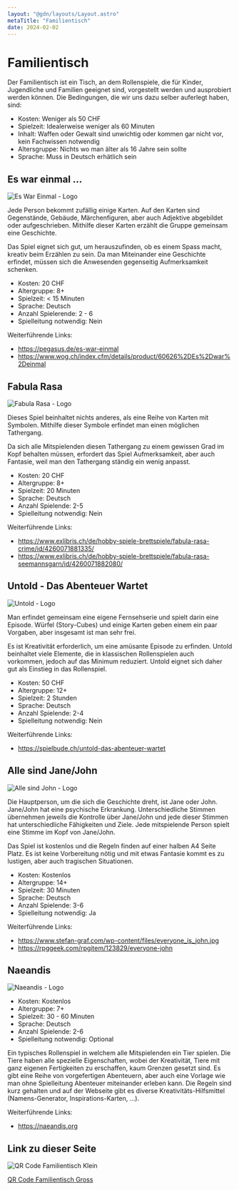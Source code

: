 ```yaml
---
layout: "@gdn/layouts/Layout.astro"
metaTitle: "Familientisch"
date: 2024-02-02
---
```


# Familientisch

Der Familientisch ist ein Tisch, an dem Rollenspiele, die für Kinder, Jugendliche und Familien geeignet sind, vorgestellt werden und ausprobiert werden können. Die Bedingungen, die wir uns dazu selber auferlegt haben, sind:

- Kosten: Weniger als 50 CHF
- Spielzeit: Idealerweise weniger als 60 Minuten
- Inhalt: Waffen oder Gewalt sind unwichtig oder kommen gar nicht vor, kein Fachwissen notwendig
- Altersgruppe: Nichts wo man älter als 16 Jahre sein sollte
- Sprache: Muss in Deutsch erhätlich sein

## Es war einmal ...

![Es War Einmal - Logo](/artikel/familientisch/Es-War-Einmal-Logo.jpg)

Jede Person bekommt zufällig einige Karten. Auf den Karten sind Gegenstände, Gebäude, Märchenfiguren, aber auch Adjektive abgebildet oder aufgeschrieben. Mithilfe dieser Karten erzählt die Gruppe gemeinsam eine Geschichte.

Das Spiel eignet sich gut, um herauszufinden, ob es einem Spass macht, kreativ beim Erzählen zu sein. Da man Miteinander eine Geschichte erfindet, müssen sich die Anwesenden gegenseitig Aufmerksamkeit schenken.

- Kosten: 20 CHF
- Altergruppe: 8+
- Spielzeit: < 15 Minuten
- Sprache: Deutsch
- Anzahl Spielerende: 2 - 6
- Spielleitung notwendig: Nein

Weiterführende Links:

- https://pegasus.de/es-war-einmal
- https://www.wog.ch/index.cfm/details/product/60626%2DEs%2Dwar%2Deinmal

## Fabula Rasa

![Fabula Rasa - Logo](/artikel/familientisch/Fabula-Rasa-Logo.jpg)

Dieses Spiel beinhaltet nichts anderes, als eine Reihe von Karten mit Symbolen. Mithilfe dieser Symbole erfindet man einen möglichen Tathergang.

Da sich alle Mitspielenden diesen Tathergang zu einem gewissen Grad im Kopf behalten müssen, erfordert das Spiel Aufmerksamkeit, aber auch Fantasie, weil man den Tathergang ständig ein wenig anpasst.

- Kosten: 20 CHF
- Altergruppe: 8+
- Spielzeit: 20 Minuten
- Sprache: Deutsch
- Anzahl Spielende: 2-5
- Spielleitung notwendig: Nein

Weiterführende Links:

- https://www.exlibris.ch/de/hobby-spiele-brettspiele/fabula-rasa-crime/id/4260071881335/
- https://www.exlibris.ch/de/hobby-spiele-brettspiele/fabula-rasa-seemannsgarn/id/4260071882080/

## Untold - Das Abenteuer Wartet

![Untold - Logo](/artikel/familientisch/Untold-Logo.jpg)

Man erfindet gemeinsam eine eigene Fernsehserie und spielt darin eine Episode. Würfel (Story-Cubes) und einige Karten geben einem ein paar Vorgaben, aber insgesamt ist man sehr frei.

Es ist Kreativität erforderlich, um eine amüsante Episode zu erfinden. Untold beinhaltet viele Elemente, die in klassischen Rollenspielen auch vorkommen, jedoch auf das Minimum reduziert. Untold eignet sich daher gut als Einstieg in das Rollenspiel.

- Kosten: 50 CHF
- Altergruppe: 12+
- Spielzeit: 2 Stunden
- Sprache: Deutsch
- Anzahl Spielende: 2-4
- Spielleitung notwendig: Nein

Weiterführende Links:

- https://spielbude.ch/untold-das-abenteuer-wartet

## Alle sind Jane/John

![Alle sind John - Logo](/artikel/familientisch/Alle-sind-John-Logo.jpg)

Die Hauptperson, um die sich die Geschichte dreht, ist Jane oder John. Jane/John hat eine psychische Erkrankung. Unterschiedliche Stimmen übernehmen jeweils die Kontrolle über Jane/John und jede dieser Stimmen hat unterschiedliche Fähigkeiten und Ziele. Jede mitspielende Person spielt eine Stimme im Kopf von Jane/John.

Das Spiel ist kostenlos und die Regeln finden auf einer halben A4 Seite Platz. Es ist keine Vorbereitung nötig und mit etwas Fantasie kommt es zu lustigen, aber auch tragischen Situationen.

- Kosten: Kostenlos
- Altergruppe: 14+
- Spielzeit: 30 Minuten
- Sprache: Deutsch
- Anzahl Spielende: 3-6
- Spielleitung notwendig: Ja

Weiterführende Links:

- https://www.stefan-graf.com/wp-content/files/everyone_is_john.jpg
- https://rpggeek.com/rpgitem/123829/everyone-john

## Naeandis

![Naeandis - Logo](/artikel/familientisch/Naeandis-Logo.jpg)

- Kosten: Kostenlos
- Altergruppe: 7+
- Spielzeit: 30 - 60 Minuten
- Sprache: Deutsch
- Anzahl Spielende: 2-6
- Spielleitung notwendig: Optional

Ein typisches Rollenspiel in welchem alle Mitspielenden ein Tier spielen. Die Tiere haben alle spezielle Eigenschaften, wobei der Kreativität, Tiere mit ganz eigenen Fertigkeiten zu erschaffen, kaum Grenzen gesetzt sind. Es gibt eine Reihe von vorgefertigen Abenteuern, aber auch eine Vorlage wie man ohne Spielleitung Abenteuer miteinander erleben kann. Die Regeln sind kurz gehalten und auf der Webseite gibt es diverse Kreativitäts-Hilfsmittel (Namens-Generator, Inspirations-Karten, ...).

Weiterführende Links:

- https://naeandis.org

## Link zu dieser Seite

![QR Code Familientisch Klein](/artikel/familientisch/qr-code-256.png)

[QR Code Familientisch Gross](/artikel/familientisch/qr-code.png)
